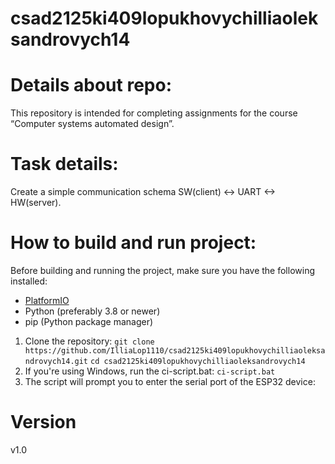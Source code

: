 # csad2125ki409lopukhovychilliaoleksandrovych14

# Details about repo:
This repository is intended for completing assignments for the course “Computer systems automated design”.

# Task details:
Create a simple communication schema SW(client) <-> UART <-> HW(server).

# How to build and run project:
Before building and running the project, make sure you have the following installed:

- [PlatformIO](https://platformio.org/install)
- Python (preferably 3.8 or newer)
- pip (Python package manager)

1. Clone the repository:
```git clone https://github.com/IlliaLop1110/csad2125ki409lopukhovychilliaoleksandrovych14.git```
```cd csad2125ki409lopukhovychilliaoleksandrovych14```
2. If you're using Windows, run the ci-script.bat:
```ci-script.bat```
3. The script will prompt you to enter the serial port of the ESP32 device:

# Version
v1.0